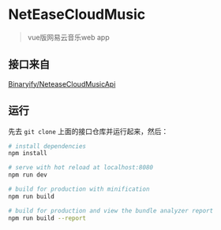 # NetEaseCloudMusic

> vue版网易云音乐web app

## 接口来自
[Binaryify/NeteaseCloudMusicApi](https://github.com/Binaryify/NeteaseCloudMusicApi)

## 运行

先去 `git clone` 上面的接口仓库并运行起来，然后：

``` bash
# install dependencies
npm install

# serve with hot reload at localhost:8080
npm run dev

# build for production with minification
npm run build

# build for production and view the bundle analyzer report
npm run build --report
```



